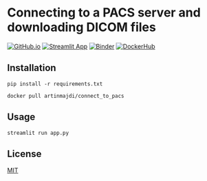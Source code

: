 # Connecting to a PACS server and downloading DICOM files

[![GitHub.io](https://img.shields.io/badge/GitHub.io-artinmajdi)](https://artinmajdi.github.io/Data7.PACS_DICOM/)
[![Streamlit App](https://static.streamlit.io/badges/streamlit_badge_black_white.svg)](https://artinmajdi-data7-pacs-dicom-app-id280r.streamlitapp.com/)
[![Binder](https://mybinder.org/badge_logo.svg)](https://mybinder.org/v2/gh/artinmajdi/Data7.PACS_DICOM.git/main?labpath=other%2Fd7.pacs.ipynb)
[![DockerHub](https://img.shields.io/badge/DockerHub-artinmajdi%2Fconnect--to--pacs-blue)](https://hub.docker.com/r/artinmajdi/connect_to_pacs)

## Installation

`pip install -r requirements.txt`

`docker pull artinmajdi/connect_to_pacs`

## Usage

`streamlit run app.py`

## License

[MIT](https://choosealicense.com/licenses/mit/)
